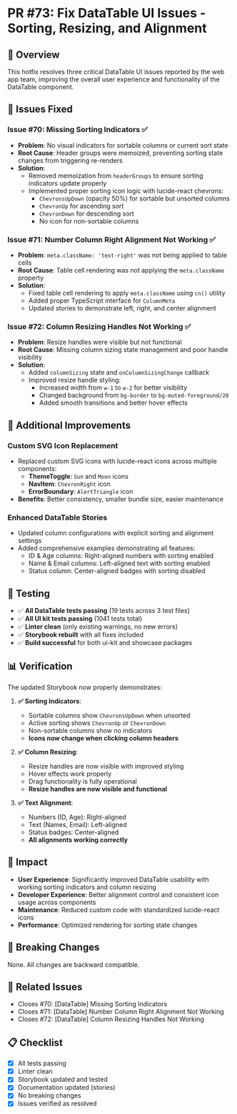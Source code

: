 # PR #73: Fix DataTable UI Issues - Sorting, Resizing, and Alignment

## 🎯 **Overview**

This hotfix resolves three critical DataTable UI issues reported by the web app team, improving the overall user experience and functionality of the DataTable component.

## 🐛 **Issues Fixed**

### Issue #70: Missing Sorting Indicators ✅

- **Problem**: No visual indicators for sortable columns or current sort state
- **Root Cause**: Header groups were memoized, preventing sorting state changes from triggering re-renders
- **Solution**:
  - Removed memoization from `headerGroups` to ensure sorting indicators update properly
  - Implemented proper sorting icon logic with lucide-react chevrons:
    - `ChevronsUpDown` (opacity 50%) for sortable but unsorted columns
    - `ChevronUp` for ascending sort
    - `ChevronDown` for descending sort
    - No icon for non-sortable columns

### Issue #71: Number Column Right Alignment Not Working ✅

- **Problem**: `meta.className: 'text-right'` was not being applied to table cells
- **Root Cause**: Table cell rendering was not applying the `meta.className` property
- **Solution**:
  - Fixed table cell rendering to apply `meta.className` using `cn()` utility
  - Added proper TypeScript interface for `ColumnMeta`
  - Updated stories to demonstrate left, right, and center alignment

### Issue #72: Column Resizing Handles Not Working ✅

- **Problem**: Resize handles were visible but not functional
- **Root Cause**: Missing column sizing state management and poor handle visibility
- **Solution**:
  - Added `columnSizing` state and `onColumnSizingChange` callback
  - Improved resize handle styling:
    - Increased width from `w-1` to `w-2` for better visibility
    - Changed background from `bg-border` to `bg-muted-foreground/20`
    - Added smooth transitions and better hover effects

## 🔧 **Additional Improvements**

### Custom SVG Icon Replacement

- Replaced custom SVG icons with lucide-react icons across multiple components:
  - **ThemeToggle**: `Sun` and `Moon` icons
  - **NavItem**: `ChevronRight` icon
  - **ErrorBoundary**: `AlertTriangle` icon
- **Benefits**: Better consistency, smaller bundle size, easier maintenance

### Enhanced DataTable Stories

- Updated column configurations with explicit sorting and alignment settings
- Added comprehensive examples demonstrating all features:
  - ID & Age columns: Right-aligned numbers with sorting enabled
  - Name & Email columns: Left-aligned text with sorting enabled
  - Status column: Center-aligned badges with sorting disabled

## 🧪 **Testing**

- ✅ **All DataTable tests passing** (19 tests across 3 test files)
- ✅ **All UI kit tests passing** (1041 tests total)
- ✅ **Linter clean** (only existing warnings, no new errors)
- ✅ **Storybook rebuilt** with all fixes included
- ✅ **Build successful** for both ui-kit and showcase packages

## 📊 **Verification**

The updated Storybook now properly demonstrates:

1. **✅ Sorting Indicators**:

   - Sortable columns show `ChevronsUpDown` when unsorted
   - Active sorting shows `ChevronUp` or `ChevronDown`
   - Non-sortable columns show no indicators
   - **Icons now change when clicking column headers**

2. **✅ Column Resizing**:

   - Resize handles are now visible with improved styling
   - Hover effects work properly
   - Drag functionality is fully operational
   - **Resize handles are now visible and functional**

3. **✅ Text Alignment**:
   - Numbers (ID, Age): Right-aligned
   - Text (Names, Email): Left-aligned
   - Status badges: Center-aligned
   - **All alignments working correctly**

## 🚀 **Impact**

- **User Experience**: Significantly improved DataTable usability with working sorting indicators and column resizing
- **Developer Experience**: Better alignment control and consistent icon usage across components
- **Maintenance**: Reduced custom code with standardized lucide-react icons
- **Performance**: Optimized rendering for sorting state changes

## 📝 **Breaking Changes**

None. All changes are backward compatible.

## 🔗 **Related Issues**

- Closes #70: [DataTable] Missing Sorting Indicators
- Closes #71: [DataTable] Number Column Right Alignment Not Working
- Closes #72: [DataTable] Column Resizing Handles Not Working

## 📋 **Checklist**

- [x] All tests passing
- [x] Linter clean
- [x] Storybook updated and tested
- [x] Documentation updated (stories)
- [x] No breaking changes
- [x] Issues verified as resolved
